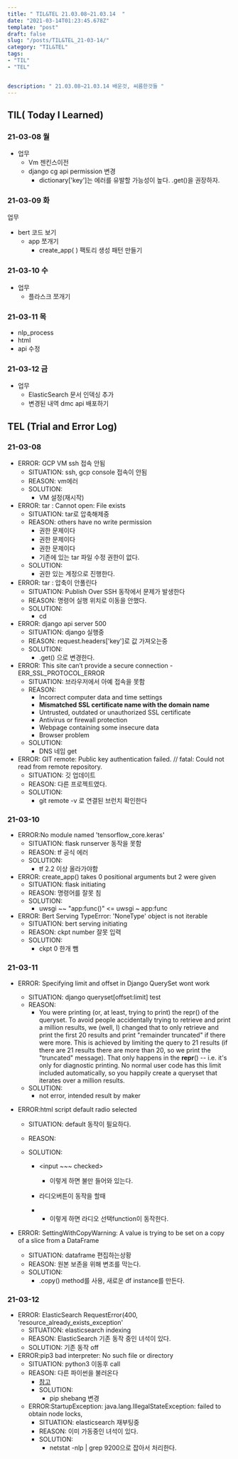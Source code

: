 ```yaml
---
title: " TIL&TEL 21.03.08~21.03.14  "
date: "2021-03-14T01:23:45.678Z"
template: "post"
draft: false
slug: "/posts/TIL&TEL_21-03-14/"
category: "TIL&TEL"
tags:
- "TIL"
- "TEL"


description: " 21.03.08~21.03.14 배운것, 씨름한것들 "
---
```


## TIL( Today I Learned)

### 21-03-08 월

- 업무
  - Vm 젠킨스이전
  - django cg api permission 변경
    - dictionary['key']는 에러를 유발할 가능성이 높다. .get()을 권장하자.

### 21-03-09 화

업무
- bert 코드 보기
  - app 쪼개기
    - create_app( ) 팩토리 생성 패턴 만들기

### 21-03-10 수

- 업무
  - 플라스크 쪼개기

### 21-03-11 목

- nlp_process
- html
- api 수정

### 21-03-12 금

- 업무
  - ElasticSearch 문서 인덱싱 추가
  - 변경된 내역 dmc api 배포하기


## TEL (Trial and Error Log)

### 21-03-08

- ERROR: GCP VM ssh 접속 안됨
    - SITUATION: ssh, gcp console 접속이 안됨
    - REASON: vm에러
    - SOLUTION:
        - VM 설정(재시작)
- ERROR: tar : Cannot open: File exists
    - SITUATION: tar로 압축해제중
    - REASON: others have no write permission
        - 권한 문제이다 
        - 권한 문제이다
        - 권한 문제이다
        - 기존에 있는 tar 파일 수정 권한이 없다.
    - SOLUTION:
        - 권한 있는 계정으로 진행한다.
- ERROR: tar : 압축이 안풀린다
    - SITUATION: Publish Over SSH 동작에서 문제가 발생한다
    - REASON: 명령어 실행 위치로 이동을 안했다.
    - SOLUTION:
        - cd <target>
- ERROR: django api server 500
    - SITUATION: django 실행중
    - REASON: request.headers['key']로 값 가져오는중
    - SOLUTION:
        - .get() 으로 변경한다.
- ERROR: This site can’t provide a secure connection - ERR_SSL_PROTOCOL_ERROR
    - SITUATION: 브라우저에서 아예 접속을 못함
    - REASON:
        - Incorrect computer data and time settings
        - **Mismatched SSL certificate name with the domain name**
        - Untrusted, outdated or unauthorized SSL certificate
        - Antivirus or firewall protection
        - Webpage containing some insecure data
        - Browser problem
    - SOLUTION:
        - DNS 네임 get
- ERROR: GIT remote: Public key authentication failed. // fatal: Could not read from remote repository.
    - SITUATION: 깃 업데이트
    - REASON: 다른 프로젝트였다.
    - SOLUTION:
        - git remote -v 로 연결된 브런치 확인한다

### 21-03-10

- ERROR:No module named 'tensorflow_core.keras'
    - SITUATION: flask runserver 동작을 못함
    - REASON: tf 공식 에러
    - SOLUTION:
        - tf 2.2 이상 올라가야함
- ERROR: create_app() takes 0 positional arguments but 2 were given
    - SITUATION: flask initiating
    - REASON: 명령어를 잘못 침
    - SOLUTION:
        - uwsgi ~~ "app:func()" <= uwsgi ~ app:func 
- ERROR: Bert Serving TypeError: 'NoneType' object is not iterable
    - SITUATION: bert serving initiating
    - REASON: ckpt number 잘못 입력
    - SOLUTION:
        - ckpt 0 한개 뺌

### 21-03-11

- ERROR: Specifying limit and offset in Django QuerySet wont work

    - SITUATION: django queryset[offset:limit] test
    - REASON:
        - You were printing (or, at least, trying to print) the repr() of the queryset. To avoid people accidentally trying to retrieve and print a million results, we (well, I) changed that to only retrieve and print the first 20 results and print "remainder truncated" if there were more. This is achieved by limiting the query to 21 results (if there are 21 results there are more than 20, so we print the "truncated" message). That only happens in the **repr**() -- i.e. it's only for diagnostic printing. No normal user code has this limit included automatically, so you happily create a queryset that iterates over a million results.
    - SOLUTION:
        - not error, intended result by maker 

- ERROR:html script default radio selected

    - SITUATION: default 동작이 필요하다.

    - REASON: 

    - SOLUTION:

        - <input ~~~ checked>

            - 이렇게 하면 불만 들어와 있는다.

        - 라디오버튼이 동작을 할때

        - <body onload= function() >

             

            - 이렇게 하면 라디오 선택function이 동작한다.

- ERROR: SettingWithCopyWarning: A value is trying to be set on a copy of a slice from a DataFrame

    - SITUATION: dataframe 편집하는상황
    - REASON: 원본 보존을 위해 변조를 막는다. 
    - SOLUTION:
        - .copy() method를 사용, 새로운 df instance를 만든다.

### 21-03-12

- ERROR: ElasticSearch RequestError(400, 'resource_already_exists_exception'
    - SITUATION: elasticsearch indexing
    - REASON: ElasticSearch 기존 동작 중인 녀석이 있다.
    - SOLUTION: 기존 동작 off
- ERROR:pip3 bad interpreter: No such file or directory
    - SITUATION: python3 이동후 call
    - REASON: 다른 파이썬을 불러온다
        - [참고](https://stackoverflow.com/questions/51373063/pip3-bad-interpreter-no-such-file-or-directory)
        - SOLUTION:
            - pip shebang 변경 
    - ERROR:StartupException: java.lang.IllegalStateException: failed to obtain node locks,
        - SITUATION: elasticsearch 재부팅중
        - REASON: 이미 가동중인 녀석이 있다.
        - SOLUTION:
            - netstat -nlp | grep 9200으로 잡아서 처리한다.
